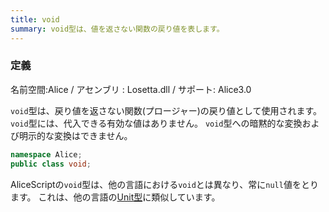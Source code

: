 ```yaml
---
title: void
summary: void型は、値を返さない関数の戻り値を表します。
---
```

### 定義
名前空間:Alice / アセンブリ : Losetta.dll / サポート: Alice3.0

`void`型は、戻り値を返さない関数(プロージャー)の戻り値として使用されます。
`void`型には、代入できる有効な値はありません。
`void`型への暗黙的な変換および明示的な変換はできません。

```cs title="AliceScript"
namespace Alice;
public class void;
```

AliceScriptの`void`型は、他の言語における`void`とは異なり、常に`null`値をとります。
これは、他の言語の[Unit型](https://en.wikipedia.org/wiki/Unit_type)に類似しています。